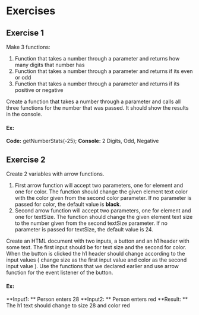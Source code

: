 # Exercises
## Exercise 1

Make 3 functions:
1. Function that takes a number through a parameter and returns how many digits that number has
2. Function that takes a number through a parameter and returns if its even or odd
3. Function that takes a number through a parameter and returns if its positive or negative

Create a function that takes a number through a parameter and calls all three functions for the number that was passed. It should show the results in the console. 
#### Ex: 
**Code:** getNumberStats(-25);
**Console:** 2 Digits, Odd, Negative

## Exercise 2
Create 2 variables with arrow functions.
1. First arrow function will accept two parameters, one for element and one for color. The function should change the given element text color with the color given from the second color parameter. If no parameter is passed for color, the default value is **black**.
2. Second arrow function will accept two parameters, one for element and one for textSize. The function should change the given element text size to the number given from the second textSize parameter. If no parameter is passed for textSize, the default value is 24.

Create an HTML document with two inputs, a button and an h1 header with some text. The first input should be for text size and the second for color. When the button is clicked the h1 header should change according to the input values ( change size as the first input value and color as the second input value ). Use the functions that we declared earlier and use arrow function for the event listener of the button. 
#### Ex: 
**Input1: ** Person enters 28
**Input2: ** Person enters red
**Result: ** The h1 text should change to size 28 and color red
